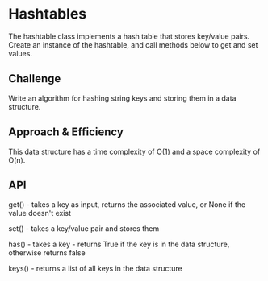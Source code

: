 # Hashtables

The hashtable class implements a hash table that stores key/value pairs. Create an instance of the hashtable, and
call methods below to get and set values.

## Challenge

Write an algorithm for hashing string keys and storing them in a data structure.

## Approach & Efficiency

This data structure has a time complexity
of O(1) and a space complexity of O(n).

## API

get() - takes a key as input, returns the associated value, or None if the value doesn't exist

set() - takes a key/value pair and stores them

has() - takes a key - returns True if the key is in the data structure, otherwise returns false

keys() - returns a list of all keys in the data structure
